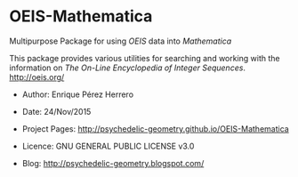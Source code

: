# OEIS-Mathematica

Multipurpose Package for using _OEIS_ data into _Mathematica_

This package provides various utilities for searching and working with the
information on _The On-Line Encyclopedia of Integer Sequences_.
http://oeis.org/

* Author: Enrique Pérez Herrero

* Date: 24/Nov/2015

* Project Pages: http://psychedelic-geometry.github.io/OEIS-Mathematica

* Licence: GNU GENERAL PUBLIC LICENSE v3.0

* Blog: http://psychedelic-geometry.blogspot.com/